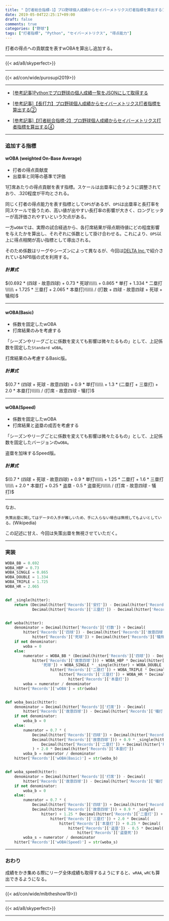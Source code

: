 ```yaml
---
title: "【打者総合指標-1】プロ野球個人成績からセイバーメトリクス打者指標を算出する①"
date: 2019-05-04T22:25:17+09:00
draft: false
comments: true
categories: ["野球"]
tags: ["打者指標", "Python", "セイバーメトリクス", "得点能力"]
---
```


打者の得点への貢献度を表すwOBAを算出し追加する。

<!--more-->

---

{{< ad/a8/skyperfect>}}

---

{{< ad/con/wide/purosupi2019>}}

---

- [[参考記事]Pythonでプロ野球の個人成績一覧をJSONにして取得する](https://www.ted027.com/post/python-personal-records)

- [[参考記事]【長打力】プロ野球個人成績からセイバーメトリクス打者指標を算出する②](https://www.ted027.com/post/sabr-3)

- [[参考記事]【打者総合指標-2】プロ野球個人成績からセイバーメトリクス打者指標を算出する④](https://www.ted027.com/post/sabr-5)

---

### 追加する指標

#### wOBA (weighted On-Base Average)

- 打者の得点貢献度
- 出塁率と同等の基準で評価

1打席あたりの得点貢献を表す指標。スケールは出塁率に合うように調整されており、.320程度が平均とされる。

同じく打者の得点能力を表す指標として`OPS`があるが、`OPS`は出塁率と長打率を同スケールで扱うため、高い値が出やすい長打率の影響が大きく、ロングヒッターが高評価されやすいという欠点がある。

一方`wOBA`では、実際の試合経過から、各打席結果が得点期待値にどの程度影響を与えたかを算出し、それぞれに係数として掛け合わせる。これにより、`OPS`以上に得点相関が高い指標として導出される。

そのため係数はリーグやシーズンによって異なるが、今回は[DELTA Inc.](https://1point02.jp/op/gnav/glossary/gls_explanation.aspx?eid=20004)で紹介されているNPB版の式を利用する。

##### 計算式

${0.692 * (四球 - 故意四球) + 0.73 * 死球\\\\\\ + 0.865 * 単打 + 1.334 * 二塁打\\\\\\ + 1.725 * 三塁打 + 2.065 * 本塁打}\\\\\\ / (打数 + 四球 - 故意四球 + 死球 + 犠飛)$

---

#### wOBA(Basic)

- 係数を固定したwOBA
- 打席結果のみを考慮する

「シーズンやリーグごとに係数を変えても影響は微々たるもの」として、上記係数を固定した`Standard wOBA`。

打席結果のみ考慮するBasic版。

##### 計算式

${0.7 * (四球 + 死球 - 故意四球) + 0.9 * 単打\\\\\\ + 1.3 * (二塁打 + 三塁打) + 2.0 * 本塁打}\\\\\\ / (打席 - 故意四球 - 犠打)$

---

#### wOBA(Speed)

- 係数を固定したwOBA
- 打席結果と盗塁の成否を考慮する

「シーズンやリーグごとに係数を変えても影響は微々たるもの」として、上記係数を固定したバージョンの`wOBA`。

盗塁を加味するSpeed版。

##### 計算式

$(0.7 * (四球 + 死球 - 故意四球) + 0.9 * 単打\\\\\\ + 1.25 * 二塁打 + 1.6 * 三塁打\\\\\\ + 2.0 * 本塁打 + 0.25 * 盗塁 - 0.5 * 盗塁死)\\\\\\ / (打席 - 故意四球 - 犠打)$

---

なお、

`失策出塁に関してはデータの入手が難しいため、手に入らない場合は無視してもよいとしている。`(Wikipedia)

この記述に甘え、今回は失策出塁を無視させていただく。

---

### 実装

```py:sabr.py
WOBA_BB = 0.692
WOBA_HBP = 0.73
WOBA_SINGLE = 0.865
WOBA_DOUBLE = 1.334
WOBA_TRIPLE = 1.725
WOBA_HR = 2.065


def _single(hitter):
    return (Decimal(hitter['Records']['安打']) - Decimal(hitter['Records']['二塁打']) -
            Decimal(hitter['Records']['三塁打']) - Decimal(hitter['Records']['本塁打']))


def woba(hitter):
    denominator = Decimal(hitter['Records']['打数']) + Decimal(
        hitter['Records']['四球']) - Decimal(hitter['Records']['故意四球']) + Decimal(
            hitter['Records']['死球']) + Decimal(hitter['Records']['犠飛'])
    if not denominator:
        woba = 0
    else:
        numerator = WOBA_BB * (Decimal(hitter['Records']['四球']) - Decimal(
            hitter['Records']['故意四球'])) + WOBA_HBP * Decimal(hitter['Records'][
                '死球']) + WOBA_SINGLE * _single(hitter) + WOBA_DOUBLE * Decimal(
                    hitter['Records']['二塁打']) + WOBA_TRIPLE * Decimal(
                        hitter['Records']['三塁打']) + WOBA_HR * Decimal(
                            hitter['Records']['本塁打'])
        woba = numerator / denominator
    hitter['Records']['wOBA'] = str(woba)


def woba_basic(hitter):
    denominator = Decimal(hitter['Records']['打席']) - Decimal(
        hitter['Records']['故意四球']) - Decimal(hitter['Records']['犠打'])
    if not denominator:
        woba_b = 0
    else:
        numerator = 0.7 * (
            Decimal(hitter['Records']['四球']) + Decimal(hitter['Records']['死球']) -
            Decimal(hitter['Records']['故意四球'])) + 0.9 * _single(hitter) + 1.3 * (
                Decimal(hitter['Records']['二塁打']) + Decimal(hitter['Records']['三塁打'])
            ) + 2.0 * Decimal(hitter['Records']['本塁打'])
        woba_b = numerator / denominator
    hitter['Records']['wOBA(Basic)'] = str(woba_b)


def woba_speed(hitter):
    denominator = Decimal(hitter['Records']['打席']) - Decimal(
        hitter['Records']['故意四球']) - Decimal(hitter['Records']['犠打'])
    if not denominator:
        woba_b = 0
    else:
        numerator = 0.7 * (
            Decimal(hitter['Records']['四球']) + Decimal(hitter['Records']['死球']) -
            Decimal(hitter['Records']['故意四球'])) + 0.9 * _single(
                hitter) + 1.25 * Decimal(hitter['Records']['二塁打']) + 1.6 * Decimal(
                    hitter['Records']['三塁打']) + 2.0 * Decimal(
                        hitter['Records']['本塁打']) + 0.25 * Decimal(
                            hitter['Records']['盗塁']) - 0.5 * Decimal(
                                hitter['Records']['盗塁死'])
        woba_s = numerator / denominator
    hitter['Records']['wOBA(Speed)'] = str(woba_s)
```

---

### おわり

成績をかき集める際にリーグ全体成績も取得するようにすると、`wRAA`, `wRC`も算出できるようになる。

---

{{< ad/con/wide/mlbtheshow19>}}

---

{{< ad/a8/skyperfect>}}

---
